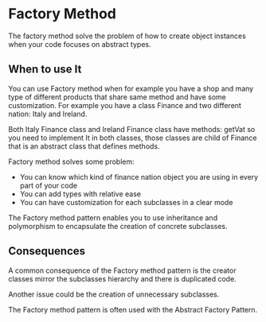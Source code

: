 # Factory Method

The factory method solve the problem of how to create object instances when your code focuses on abstract types.

## When to use It

You can use Factory method when for example you have a shop and many type of different products that share same method and have some customization.
For example you have a class Finance and two different nation: Italy and Ireland.

Both Italy Finance class and Ireland Finance class have methods: getVat so you need to implement It in both classes, those classes are child of Finance that is an abstract class that defines methods.

Factory method solves some problem:

* You can know which kind of finance nation object you are using in every part of your code
* You can add types with relative ease
* You can have customization for each subclasses in a clear mode

The Factory method pattern enables you to use inheritance and polymorphism to encapsulate the creation of concrete subclasses.      

## Consequences

A common consequence of the Factory method pattern is the creator classes mirror the subclasses hierarchy and there is duplicated code.

Another issue could be the creation of unnecessary subclasses.

The Factory method pattern is often used with the Abstract Factory Pattern. 
